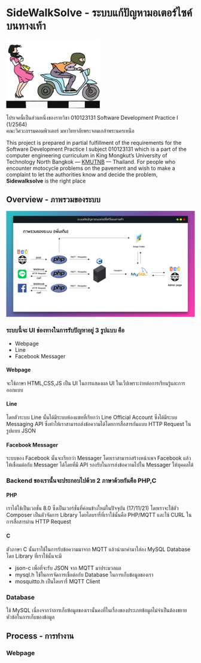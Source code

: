 # SideWalkSolve - ระบบแก้ปัญหามอเตอร์ไซค์บนทางเท้า

<p align="left">
  <img src="https://github.com/iBeamKung/Sidewalksolve/blob/main/image/logo-1500x1100.png?raw=true" width="250">
</p>

โปรเจคนี้เป็นส่วนหนึ่งของรายวิชา 010123131 Software Development Practice I (1/2564)<br />
คณะวิศวะกรรมคอมพิวเตอร์  มหาวิทยาลัยพระจอมเกล้าพระนครเหนือ

This project is prepared in partial fulfillment of the requirements for the Software Development Practice I subject 010123131 which is a part of the computer engineering curriculum in King Mongkut’s University of Technology North Bangkok — <a href="https://www.kmutnb.ac.th/">KMUTNB</a> — Thailand. For people who encounter motocycle problems on the pavement and wish to make a complaint to let the authorities know and decide the problem, **Sidewalksolve** is the right place

Overview - ภาพรวมของระบบ
----
<p align="left">
  <img src="https://github.com/iBeamKung/Sidewalksolve/blob/main/image/overview2.png?raw=true">
</p>

### ระบบนี้จะ UI ช่องทางในการรับปัญหาอยู่ 3 รูปแบบ คือ
- Webpage
- Line
- Facebook Messager

#### Webpage
จะใช้ภาษา HTML,CSS,JS เป็น UI ในการแสดงผล UI ในเว็ปเพราะง่ายต่อการเรียนรู้และการออกแบบ

#### Line
โดยตัวระบบ Line นั้นได้มีระบบห้องแชทที่เรียกว่า Line Official Account ซึ่งได้มีระบบ Messaging API ซึ่งทำให้เราสามารถส่งข้อความได้โดยการสื่อสารกันแบบ HTTP Request ในรูปแบบ JSON

#### Facebook Messager
ระบบของ Facebook นั้นจะเรียกว่า Messager โดยเราสามารถสร้างหน้าเพจ Facebook แล้วให้เชื่อมต่อกับ Messager ได้โดยที่มี API รองรับในการส่งข้อความไปใน Messager ให้บุคคลได้

### Backend ของเรานั้นจะประกอบไปด้วย 2 ภาษาด้วยกันคือ PHP,C

#### PHP
เราได้ใช้เป็นเวอชั่น 8.0 ซึ่งเป็นเวอร์ชั่นที่ค่อนข้างใหม่ในปัจจุบัน (17/11/21) โดยเราจะใช้ตัว Composer เป็นตัวจัดการ Library โดยไลบรารี่ที่เราใช้นั้นคือ PHP/MQTT และใช้ CURL ในการสื่อสารผ่าน HTTP Request

#### C
ตัวภาษา C นั้นเราใช้ในการรับข้อความมาจาก MQTT แล้วนำมาค่ามาใส่ลง MySQL Database โดย Library ที่เราใช้นั้นจะมี
- json-c เพื่อที่จะรับ JSON จาก MQTT มาประมวลผล
- mysql.h ใช้ในการจัดการเชื่อต่อกับ Database ในการเก็บข้อมูลของเรา
- mosquitto.h เป็นไลบรารี่ MQTT Client 

### Database
ใช้ MySQL เนื่องจากว่าการเก็บข้อมูลของเรานั้นคงที่ในเรื่องของประเภทข้อมูลไม่จำเป็นต้องขยายหัวข้อในการเก็บของข้อมูล


Process - การทำงาน
----

### Webpage

